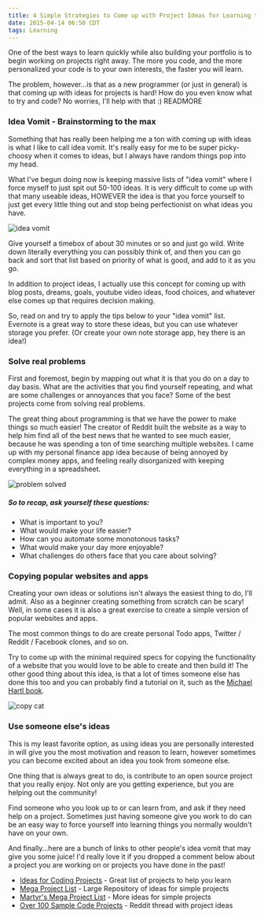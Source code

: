 ```yaml
---
title: 4 Simple Strategies to Come up with Project Ideas for Learning to Code
date: 2015-04-14 06:50 CDT
tags: Learning
---
```


One of the best ways to learn quickly while also building your portfolio is to begin working on projects right away. The more you code, and the more personalized your code is to your own interests, the faster you will learn.

The problem, however...is that as a new programmer (or just in general) is that  coming up with ideas for projects is hard! How do you even know what to try and code? No worries, I'll help with that :) READMORE

### Idea Vomit - Brainstorming to the max
Something that has really been helping me a ton with coming up with ideas is what I like to call idea vomit. It's really easy for me to be super picky-choosy when it comes to ideas, but I always have random things pop into my head.

What I've begun doing now is keeping massive lists of "idea vomit" where I force myself to just spit out 50-100 ideas. It is very difficult to come up with that many useable ideas, HOWEVER the idea is that you force yourself to just get every little thing out and stop being perfectionist on what ideas you have.

![idea vomit](http://www.chicaandjo.com/wp-content/uploads/2008/10/vomit_pumpkin.jpg)

Give yourself a timebox of about 30 minutes or so and just go wild. Write down literally everything you can possibly think of, and then you can go back and sort that list based on priority of what is good, and add to it as you go.

In addition to project ideas, I actually use this concept for coming up with blog posts, dreams, goals, youtube video ideas, food choices, and whatever else comes up that requires decision making.

So, read on and try to apply the tips below to your "idea vomit" list. Evernote is a great way to store these ideas, but you can use whatever storage you prefer. (Or create your own note storage app, hey there is an idea!)

### Solve real problems
First and foremost, begin by mapping out what it is that you do on a day to day basis. What are the activities that you find yourself repeating, and what are some challenges or annoyances that you face? Some of the best projects come from solving real problems.

The great thing about programming is that we have the power to make things so much easier! The creator of Reddit built the website as a way to help him find all of the best news that he wanted to see much easier, because he was spending a ton of time searching multiple websites. I came up with my personal finance app idea because of being annoyed by complex money apps, and feeling really disorganized with keeping everything in a spreadsheet.

![problem solved](http://www.theproblemsolversllc.com/wp-content/themes/theproblemsolve/images/problem1.jpg)

##### So to recap, ask yourself these questions:
- What is important to you? 
- What would make your life easier?
- How can you automate some monotonous tasks?
- What would make your day more enjoyable?
- What challenges do others face that you care about solving?


### Copying popular websites and apps
Creating your own ideas or solutions isn't always the easiest thing to do, I'll admit. Also as a beginner creating something from scratch can be scary! Well, in some cases it is also a great exercise to create a simple version of popular websites and apps.

The most common things to do are create personal Todo apps, Twitter / Reddit / Facebook clones, and so on.

Try to come up with the minimal required specs for copying the functionality of a website that you would love to be able to create and then build it! The other good thing about this idea, is that a lot of times someone else has done this too and you can probably find a tutorial on it, such as the [Michael Hartl book](https://www.railstutorial.org/).

![copy cat](http://rorykellyconnor.com/wp-content/uploads/2014/08/copycat.jpg)

### Use someone else's ideas
This is my least favorite option, as using ideas you are personally interested in will give you the most motivation and reason to learn, however sometimes you can become excited about an idea you took from someone else.

One thing that is always great to do, is contribute to an open source project that you really enjoy. Not only are you getting experience, but you are helping out the community!

Find someone who you look up to or can learn from, and ask if they need help on a project. Sometimes just having someone give you work to do can be an easy way to force yourself into learning things you normally wouldn't have on your own.

And finally...here are a bunch of links to other people's idea vomit that may give you some juice! I'd really love it if you dropped a comment below about a project you are working on or projects you have done in the past!

  * [Ideas for Coding Projects][ideas] - Great list of projects to help you learn
  * [Mega Project List][mpl] - Large Repository of ideas for simple projects
  * [Martyr's Mega Project List][martyr-mpl] - More ideas for simple projects
  * [Over 100 Sample Code Projects][100projects] - Reddit thread with project
    ideas

[ideas]: http://www.codeconquest.com/programming-projects/ideas-for-programming-projects/
[mpl]: https://github.com/karan/Projects
[martyr-mpl]:
http://www.dreamincode.net/forums/topic/78802-martyr2s-mega-project-ideas-list/
[100projects]:
http://www.reddit.com/r/learnprogramming/comments/218ca9/list_of_beginner_programs_that_can_be_done_in_any/
